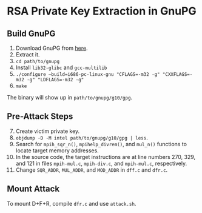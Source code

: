 # RSA Private Key Extraction in GnuPG

## Build GnuPG

1. Download GnuPG from [here](https://gnupg.org/ftp/gcrypt/gnupg/gnupg-1.4.13.tar.gz).
2. Extract it.
3. `cd path/to/gnupg`
4. Install `lib32-glibc` and `gcc-multilib`
5. `./configure –build=i686-pc-linux-gnu "CFLAGS=-m32 -g" "CXXFLAGS=-m32 -g" "LDFLAGS=-m32 -g"`
6. `make`

The binary will show up in `path/to/gnupg/g10/gpg`.

## Pre-Attack Steps

7. Create victim private key.
8. `objdump -D -M intel path/to/gnupg/g10/gpg | less`.
9. Search for `mpih_sqr_n()`, `mpihelp_divrem()`, and `mul_n()` functions to locate target memory addresses. 
10. In the source code, the target instructions are at line numbers 270, 329, and 121 in files `mpih-mul.c`, `mpih-div.c`, and `mpih-mul.c`, respectively.
11. Change `SQR_ADDR`, `MUL_ADDR`, and `MOD_ADDR` in `dff.c` and `dfr.c`.

## Mount Attack

To mount D+F+R, compile `dfr.c` and use `attack.sh`.
